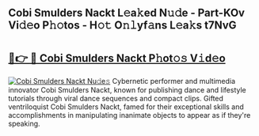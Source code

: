 ## Cobi Smulders Nackt L𝚎a𝚔ed N𝚞𝚍e - Part-KOv Vi𝚍𝚎o P𝚑𝚘tos - H𝚘𝚝 O𝚗𝚕yf𝚊ns L𝚎a𝚔s t7NvG

# <h2><a href="http://kf03ej.oniu.top/?m=Cobi+Smulders+Nackt">🔗👉 🔴 Cobi Smulders Nackt P𝚑ot𝚘𝚜 V𝚒d𝚎o</a></h2>

[![Cobi Smulders Nackt Nu𝚍e𝚜](https://i.imgur.com/0qMVB7G.gif)](http://kf03ej.oniu.top/?m=Cobi+Smulders+Nackt)
Cybernetic performer and multimedia innovator Cobi Smulders Nackt, known for publishing dance and lifestyle tutorials through viral dance sequences and compact clips. Gifted ventriloquist Cobi Smulders Nackt, famed for their exceptional skills and accomplishments in manipulating inanimate objects to appear as if they're speaking.  
